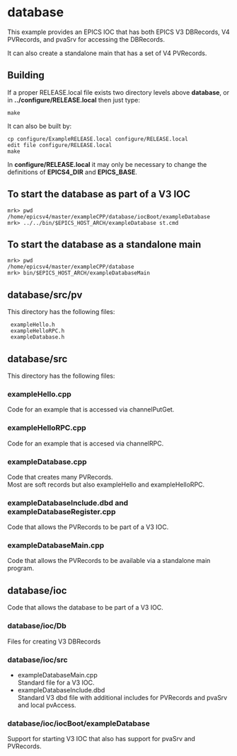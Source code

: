 # database

This example provides an EPICS IOC that has both EPICS V3 DBRecords, V4 PVRecords, and pvaSrv for accessing the DBRecords.

It can also create a standalone main that has a set of V4 PVRecords.


## Building

If a proper RELEASE.local file exists two directory levels above **database**,
or in **../configure/RELEASE.local** then just type:

    make

It can also be built by:

    cp configure/ExampleRELEASE.local configure/RELEASE.local
    edit file configure/RELEASE.local
    make

In **configure/RELEASE.local** it may only be necessary to change the definitions
of **EPICS4_DIR** and **EPICS_BASE**.


## To start the database as part of a V3 IOC

    mrk> pwd
    /home/epicsv4/master/exampleCPP/database/iocBoot/exampleDatabase
    mrk> ../../bin/$EPICS_HOST_ARCH/exampleDatabase st.cmd 

## To start the database as a standalone main

    mrk> pwd
    /home/epicsv4/master/exampleCPP/database
    mrk> bin/$EPICS_HOST_ARCH/exampleDatabaseMain

## database/src/pv

This directory has the following files:

     exampleHello.h
     exampleHelloRPC.h
     exampleDatabase.h
  

## database/src

This directory has the following files:

### exampleHello.cpp
   
Code for an example that is accessed via channelPutGet.

### exampleHelloRPC.cpp
   
Code for an example that is accesed via channelRPC.

### exampleDatabase.cpp 
  
Code that creates many PVRecords.    
Most are soft records but also exampleHello and exampleHelloRPC.

### exampleDatabaseInclude.dbd and exampleDatabaseRegister.cpp
 
Code that allows the PVRecords to be part of a V3 IOC.

### exampleDatabaseMain.cpp

Code that allows the PVRecords to be available via a standalone main program.

## database/ioc

Code that allows the database to be part of a V3 IOC.

### database/ioc/Db


Files for creating V3 DBRecords

### database/ioc/src

* exampleDatabaseMain.cpp   
Standard file for a V3 IOC.
* exampleDatabaseInclude.dbd    
Standard V3 dbd file with additional includes for PVRecords and pvaSrv and local pvAccess.

### database/ioc/iocBoot/exampleDatabase

Support for starting V3 IOC that also has support for pvaSrv and PVRecords.


